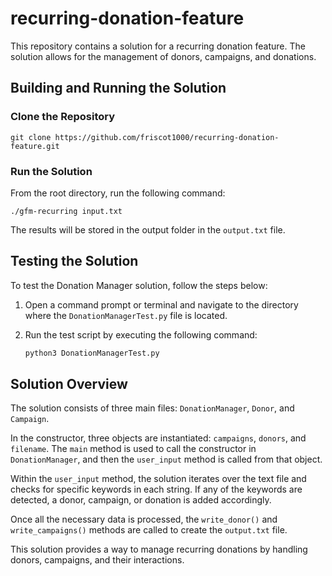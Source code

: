 # recurring-donation-feature

This repository contains a solution for a recurring donation feature. The solution allows for the management of donors, campaigns, and donations.

## Building and Running the Solution

### Clone the Repository

```shell
git clone https://github.com/friscot1000/recurring-donation-feature.git
```

### Run the Solution

From the root directory, run the following command:

```shell
./gfm-recurring input.txt
```

The results will be stored in the output folder in the `output.txt` file.

## Testing the Solution

To test the Donation Manager solution, follow the steps below:

1. Open a command prompt or terminal and navigate to the directory where the `DonationManagerTest.py` file is located.

2. Run the test script by executing the following command:

   ```bash
   python3 DonationManagerTest.py
   ```

## Solution Overview

The solution consists of three main files: `DonationManager`, `Donor`, and `Campaign`.

In the constructor, three objects are instantiated: `campaigns`, `donors`, and `filename`. The `main` method is used to call the constructor in `DonationManager`, and then the `user_input` method is called from that object.

Within the `user_input` method, the solution iterates over the text file and checks for specific keywords in each string. If any of the keywords are detected, a donor, campaign, or donation is added accordingly.

Once all the necessary data is processed, the `write_donor()` and `write_campaigns()` methods are called to create the `output.txt` file.

This solution provides a way to manage recurring donations by handling donors, campaigns, and their interactions.
